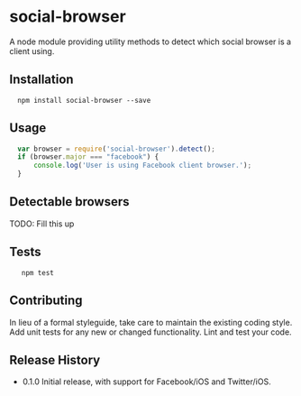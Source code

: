 social-browser
=========

A node module providing utility methods to detect which social browser is a client using.

## Installation

```shell
  npm install social-browser --save
```

## Usage

```js
  var browser = require('social-browser').detect();
  if (browser.major === "facebook") {
      console.log('User is using Facebook client browser.');
  }

```
## Detectable browsers

TODO: Fill this up

## Tests

```shell
   npm test
```

## Contributing

In lieu of a formal styleguide, take care to maintain the existing coding style.
Add unit tests for any new or changed functionality. Lint and test your code.

## Release History

* 0.1.0 Initial release, with support for Facebook/iOS and Twitter/iOS.
